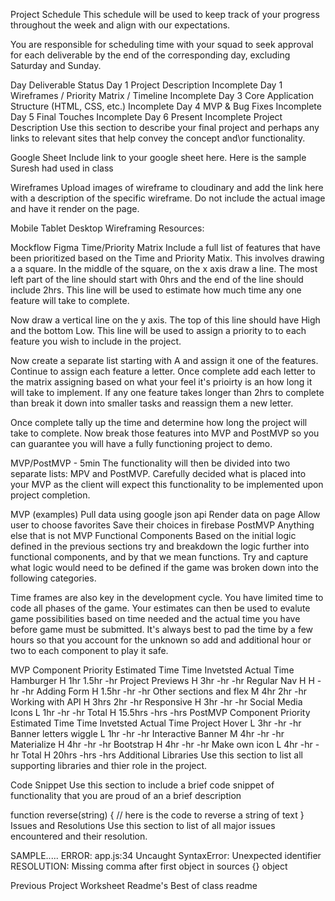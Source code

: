 Project Schedule
This schedule will be used to keep track of your progress throughout the week and align with our expectations.

You are responsible for scheduling time with your squad to seek approval for each deliverable by the end of the corresponding day, excluding Saturday and Sunday.

Day	Deliverable	Status
Day 1	Project Description	Incomplete
Day 1	Wireframes / Priority Matrix / Timeline	Incomplete
Day 3	Core Application Structure (HTML, CSS, etc.)	Incomplete
Day 4	MVP & Bug Fixes	Incomplete
Day 5	Final Touches	Incomplete
Day 6	Present	Incomplete
Project Description
Use this section to describe your final project and perhaps any links to relevant sites that help convey the concept and\or functionality.

Google Sheet
Include link to your google sheet here. Here is the sample Suresh had used in class

Wireframes
Upload images of wireframe to cloudinary and add the link here with a description of the specific wireframe. Do not include the actual image and have it render on the page.

Mobile
Tablet
Desktop
Wireframing Resources:

Mockflow
Figma
Time/Priority Matrix
Include a full list of features that have been prioritized based on the Time and Priority Matix. This involves drawing a a square. In the middle of the square, on the x axis draw a line. The most left part of the line should start with 0hrs and the end of the line should include 2hrs. This line will be used to estimate how much time any one feature will take to complete.

Now draw a vertical line on the y axis. The top of this line should have High and the bottom Low. This line will be used to assign a priority to to each feature you wish to include in the project.

Now create a separate list starting with A and assign it one of the features. Continue to assign each feature a letter. Once complete add each letter to the matrix assigning based on what your feel it's prioirty is an how long it will take to implement. If any one feature takes longer than 2hrs to complete than break it down into smaller tasks and reassign them a new letter.

Once complete tally up the time and determine how long the project will take to complete. Now break those features into MVP and PostMVP so you can guarantee you will have a fully functioning project to demo.

MVP/PostMVP - 5min
The functionality will then be divided into two separate lists: MPV and PostMVP. Carefully decided what is placed into your MVP as the client will expect this functionality to be implemented upon project completion.

MVP (examples)
Pull data using google json api
Render data on page
Allow user to choose favorites
Save their choices in firebase
PostMVP
Anything else that is not MVP
Functional Components
Based on the initial logic defined in the previous sections try and breakdown the logic further into functional components, and by that we mean functions. Try and capture what logic would need to be defined if the game was broken down into the following categories.

Time frames are also key in the development cycle. You have limited time to code all phases of the game. Your estimates can then be used to evalute game possibilities based on time needed and the actual time you have before game must be submitted. It's always best to pad the time by a few hours so that you account for the unknown so add and additional hour or two to each component to play it safe.

MVP
Component	Priority	Estimated Time	Time Invetsted	Actual Time
Hamburger	H	1hr	1.5hr	-hr
Project Previews	H	3hr	-hr	-hr
Regular Nav	H	H	-hr	-hr
Adding Form	H	1.5hr	-hr	-hr
Other sections and flex	M	4hr	2hr	-hr
Working with API	H	3hrs	2hr	-hr
Responsive	H	3hr	-hr	-hr
Social Media Icons	L	1hr	-hr	-hr
Total	H	15.5hrs	-hrs	-hrs
PostMVP
Component	Priority	Estimated Time	Time Invetsted	Actual Time
Project Hover	L	3hr	-hr	-hr
Banner letters wiggle	L	1hr	-hr	-hr
Interactive Banner	M	4hr	-hr	-hr
Materialize	H	4hr	-hr	-hr
Bootstrap	H	4hr	-hr	-hr
Make own icon	L	4hr	-hr	-hr
Total	H	20hrs	-hrs	-hrs
Additional Libraries
Use this section to list all supporting libraries and thier role in the project.

Code Snippet
Use this section to include a brief code snippet of functionality that you are proud of an a brief description

function reverse(string) {
	// here is the code to reverse a string of text
}
Issues and Resolutions
Use this section to list of all major issues encountered and their resolution.

SAMPLE.....
ERROR: app.js:34 Uncaught SyntaxError: Unexpected identifier
RESOLUTION: Missing comma after first object in sources {} object

Previous Project Worksheet
Readme's
Best of class readme
